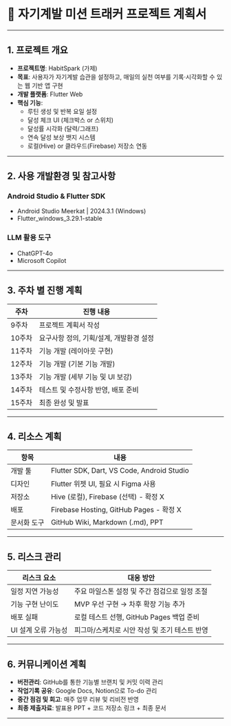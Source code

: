 # 📝 자기계발 미션 트래커 프로젝트 계획서

---

## 1. 프로젝트 개요

- **프로젝트명**: HabitSpark (가제)
- **목표**: 사용자가 자기계발 습관을 설정하고, 매일의 실천 여부를 기록·시각화할 수 있는 웹 기반 앱 구현
- **개발 플랫폼**: Flutter Web
- **핵심 기능**:
  - 루틴 생성 및 반복 요일 설정
  - 달성 체크 UI (체크박스 or 스위치)
  - 달성률 시각화 (달력/그래프)
  - 연속 달성 보상 뱃지 시스템
  - 로컬(Hive) or 클라우드(Firebase) 저장소 연동

---

## 2. 사용 개발환경 및 참고사항

### Android Studio & Flutter SDK
- Android Studio Meerkat | 2024.3.1 (Windows)
- Flutter_windows_3.29.1-stable

### LLM 활용 도구
- ChatGPT-4o
- Microsoft Copilot

---

## 3. 주차 별 진행 계획

| 주차    | 진행 내용                                |
|---------|-------------------------------------------|
| 9주차   | 프로젝트 계획서 작성                      |
| 10주차  | 요구사항 정의, 기획/설계, 개발환경 설정    |
| 11주차  | 기능 개발 (레이아웃 구현)                |
| 12주차  | 기능 개발 (기본 기능 개발)               |
| 13주차  | 기능 개발 (세부 기능 및 UI 보강)         |
| 14주차  | 테스트 및 수정사항 반영, 배포 준비       |
| 15주차  | 최종 완성 및 발표                         |

---

## 4. 리소스 계획

| 항목        | 내용                                     |
|-------------|------------------------------------------|
| 개발 툴     | Flutter SDK, Dart, VS Code, Android Studio |
| 디자인      | Flutter 위젯 UI, 필요 시 Figma 사용        |
| 저장소      | Hive (로컬), Firebase (선택) - 확정 X       |
| 배포        | Firebase Hosting, GitHub Pages - 확정 X    |
| 문서화 도구 | GitHub Wiki, Markdown (.md), PPT          |

---

## 5. 리스크 관리

| 리스크 요소           | 대응 방안                                       |
|------------------------|------------------------------------------------|
| 일정 지연 가능성       | 주요 마일스톤 설정 및 주간 점검으로 일정 조절 |
| 기능 구현 난이도       | MVP 우선 구현 → 차후 확장 기능 추가             |
| 배포 실패              | 로컬 테스트 선행, GitHub Pages 백업 준비         |
| UI 설계 오류 가능성    | 피그마/스케치로 시안 작성 및 조기 테스트 반영     |

---

## 6. 커뮤니케이션 계획

- **버전관리**: GitHub를 통한 기능별 브랜치 및 커밋 이력 관리
- **작업기록 공유**: Google Docs, Notion으로 To-do 관리
- **중간 점검 및 회고**: 매주 업무 리뷰 및 리비전 반영
- **최종 제출자료**: 발표용 PPT + 코드 저장소 링크 + 최종 문서

---
